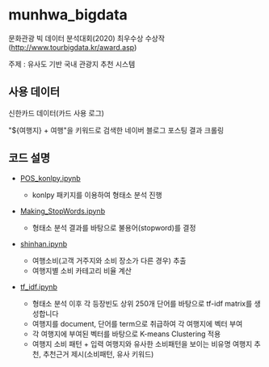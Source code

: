 # munhwa_bigdata

문화관광 빅 데이터 분석대회(2020) 최우수상 수상작(http://www.tourbigdata.kr/award.asp)

주제 : 유사도 기반 국내 관광지 추천 시스템

## 사용 데이터

신한카드 데이터(카드 사용 로그)

"${여행지} + 여행"을 키워드로 검색한 네이버 블로그 포스팅 결과 크롤링

## 코드 설명

- [POS_konlpy.ipynb](https://github.com/GyuhoonK/munhwa_bigdata/blob/master/POS_konlpy.ipynb)
  - konlpy 패키지를 이용하여 형태소 분석 진행
- [Making_StopWords.ipynb](https://github.com/GyuhoonK/munhwa_bigdata/blob/master/Making_StopWords.ipynb)
  - 형태소 분석 결과를 바탕으로 불용어(stopword)를 결정

- [shinhan.ipynb](https://github.com/GyuhoonK/munhwa_bigdata/blob/master/shinhan.ipynb)
  - 여행소비(고객 거주지와 소비 장소가 다른 경우) 추출
  - 여행지별 소비 카테고리 비율 계산

- [tf_idf.ipynb](https://github.com/GyuhoonK/munhwa_bigdata/blob/master/tf_idf.ipynb)
  - 형태소 분석 이후 각 등장빈도 상위 250개 단어를 바탕으로 tf-idf matrix를 생성합니다
  - 여행지를 document, 단어를 term으로 취급하여 각 여행지에 벡터 부여
  - 각 여행지에 부여된 벡터를 바탕으로 K-means Clustering 적용
  - 여행지 소비 패턴 + 입력 여행지와 유사한 소비패턴을 보이는 비유명 여행지 추천, 추천근거 제시(소비패턴, 유사 키워드)

